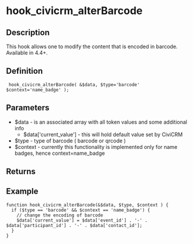 # hook_civicrm_alterBarcode

## Description

This hook allows one to modify the content that is encoded in barcode.
Available in 4.4+.

## Definition

     hook_civicrm_alterBarcode( &$data, $type='barcode' $context='name_badge' );

## Parameters

-   $data - is an associated array with all token values and some
    additional info
    -   $data['current_value'] - this will hold default value set by
        CiviCRM
-   $type - type of barcode ( barcode or qrcode )
-   $context - currently this functionality is implemented only for
    name badges, hence context=name_badge

## Returns

## Example

    function hook_civicrm_alterBarcode(&$data, $type, $context ) {
      if ($type == 'barcode' && $context == 'name_badge') {
        // change the encoding of barcode
        $data['current_value'] = $data['event_id'] . '-' . $data['participant_id'] . '-' . $data['contact_id'];
      }
    }
